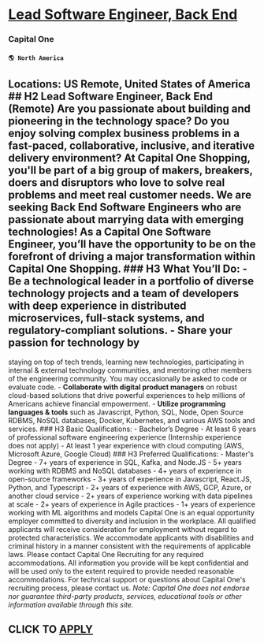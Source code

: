 # [Lead Software Engineer, Back End](https://www.remotewlb.com/apply/lead-software-engineer-back-end-45169)  
### Capital One  
#### `🌎 North America`  
## Locations: US Remote, United States of America ## H2 Lead Software Engineer, Back End (Remote) Are you passionate about building and pioneering in the technology space? Do you enjoy solving complex business problems in a fast-paced, collaborative, inclusive, and iterative delivery environment? At Capital One Shopping, you'll be part of a big group of makers, breakers, doers and disruptors who love to solve real problems and meet real customer needs. We are seeking Back End Software Engineers who are passionate about marrying data with emerging technologies! As a Capital One Software Engineer, you’ll have the opportunity to be on the forefront of driving a major transformation within Capital One Shopping. ### H3 What You’ll Do: \- **Be a technological leader** in a portfolio of diverse technology projects and a team of developers with deep experience in distributed microservices, full-stack systems, and regulatory-compliant solutions. \- **Share your passion for technology** by
staying on top of tech trends, learning new technologies, participating in internal & external technology communities, and mentoring other members of the engineering community. You may occasionally be asked to code or evaluate code. \- **Collaborate with digital product managers** on robust cloud-based solutions that drive powerful experiences to help millions of Americans achieve financial empowerment. \- **Utilize programming languages & tools** such as Javascript, Python, SQL, Node, Open Source RDBMS, NoSQL databases, Docker, Kubernetes, and various AWS tools and services. ### H3 Basic Qualifications: \- Bachelor’s Degree \- At least 6 years of professional software engineering experience (Internship experience does not apply) \- At least 1 year experience with cloud computing (AWS, Microsoft Azure, Google Cloud) ### H3 Preferred Qualifications: \- Master's Degree \- 7+ years of experience in SQL, Kafka, and Node.JS \- 5+ years working with RDBMS and NoSQL databases \- 4+ years of
experience in open-source frameworks \- 3+ years of experience in Javascript, React.JS, Python, and Typescript \- 2+ years of experience with AWS, GCP, Azure, or another cloud service \- 2+ years of experience working with data pipelines at scale \- 2+ years of experience in Agile practices \- 1+ years of experience working with ML algorithms and models Capital One is an equal opportunity employer committed to diversity and inclusion in the workplace. All qualified applicants will receive consideration for employment without regard to protected characteristics. We accommodate applicants with disabilities and criminal history in a manner consistent with the requirements of applicable laws. Please contact Capital One Recruiting for any required accommodations. All information you provide will be kept confidential and will be used only to the extent required to provide needed reasonable accommodations. For technical support or questions about Capital One's recruiting process, please
contact us. *Note: Capital One does not endorse nor guarantee third-party products, services, educational tools or other information available through this site.*  
## CLICK TO [APPLY](https://www.remotewlb.com/apply/lead-software-engineer-back-end-45169)

